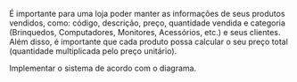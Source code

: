 É importante para uma loja poder manter as informações de seus produtos vendidos, como: código, descrição, preço, quantidade vendida e categoria (Brinquedos, Computadores, Monitores, Acessórios, etc.) e seus clientes.
Além disso, é importante que cada produto possa calcular o seu preço total (quantidade multiplicada pelo preço unitário).

Implementar o sistema de acordo com o diagrama.